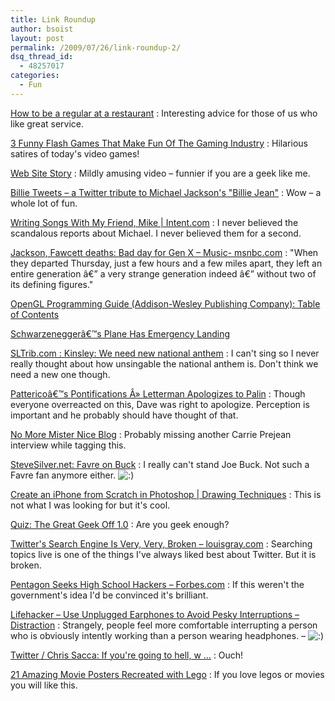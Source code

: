```yaml
---
title: Link Roundup
author: bsoist
layout: post
permalink: /2009/07/26/link-roundup-2/
dsq_thread_id:
  - 48257017
categories:
  - Fun
---
```

<a href="http://www.kottke.org/09/07/how-to-be-a-regular-at-a-restaurant" tags="food,dining,advice">How to be a regular at a restaurant</a>
:   Interesting advice for those of us who like great service. 

<a href="http://www.makeuseof.com/tag/3-flash-game-that-make-fun-of-the-gaming-industry/" tags="fun,games,humor">3 Funny Flash Games That Make Fun Of The Gaming Industry</a>
:   Hilarious satires of today's video games! 

<a href="http://www.collegehumor.com/video:1913584" tags="internet,funny,humor,twitter,music,comedy">Web Site Story</a>
:   Mildly amusing video &#8211; funnier if you are a geek like me. 

<a href="http://billietweets.com/" tags="michaeljackson,twitter,mashup,music,api,tribute">Billie Tweets &#8211; a Twitter tribute to Michael Jackson's "Billie Jean"</a>
:   Wow &#8211; a whole lot of fun. 

<a href="http://www.intent.com/gothamchopra/blog/wriing-songs-my-friend-mike" tags="rip,mj,michaeljackson,michael,jackson">Writing Songs With My Friend, Mike | Intent.com</a>
:   I never believed the scandalous reports about Michael. I never believed them for a second. 

<a href="http://www.msnbc.msn.com/id/31556916/ns/entertainment-music/" tags="mj,michaeljackson,jackson,fawcett,farrah">Jackson, Fawcett deaths: Bad day for Gen X &#8211; Music- msnbc.com</a>
:   "When they departed Thursday, just a few hours and a few miles apart, they left an entire generation â€” a very strange generation indeed â€” without two of its defining figures." 

<a href="http://fly.srk.fer.hr/~unreal/theredbook/" tags="">OpenGL Programming Guide (Addison-Wesley Publishing Company): Table of Contents</a></dd> 

<a href="http://www.lockergnome.com/jfk/2009/06/20/schwarzeneggers-plane-has-emergency-landing-tweets-event/" tags="">Schwarzeneggerâ€™s Plane Has Emergency Landing</a></dd> 

<a href="http://m.sltrib.com/sltrib/db_10979/contentdetail.htm;jsessionid=EB03ED06A51D37450536A0CBC15F8157?contentguid=VPiXUsgB&#038;detailindex=0&#038;pn=0&#038;ps=5&#038;full=true" tags="">SLTrib.com : Kinsley: We need new national anthem</a>
:   I can't sing so I never really thought about how unsingable the national anthem is. Don't think we need a new one though. 

<a href="http://patterico.com/2009/06/15/letterman-apologizes-to-palin/" tags="letterman,palin,politics,humor">Pattericoâ€™s Pontifications Â» Letterman Apologizes to Palin</a>
:   Though everyone overreacted on this, Dave was right to apologize. Perception is important and he probably should have thought of that. 

<a href="http://nomoremister.blogspot.com/2009/06/alternate-reality-i-gather-im-missing.html" tags="fox,news,foxnews,bias,prejean">No More Mister Nice Blog</a>
:   Probably missing another Carrie Prejean interview while tagging this. 

<a href="http://www.stevesilver.net/mt/archives/011663.html" tags="favre,buck,nfl,humor">SteveSilver.net: Favre on Buck</a>
:   I really can't stand Joe Buck. Not such a Favre fan anymore either. <img src='http://archive.whsjr.soistmann.com/oped/wp-includes/images/smilies/icon_smile.gif' alt=':)' class='wp-smiley' /> 

<a href="http://www.webdesign.org/web/photoshop/drawing-techniques/create-an-iphone-from-scratch-in-photoshop.15844.html" tags="iphone,photo,photoshop">Create an iPhone from Scratch in Photoshop | Drawing Techniques</a>
:   This is not what I was looking for but it's cool. 

<a href="http://www.scientificblogging.com/geeks039_guide_world_domination/quiz_great_geek_10" tags="geekhumor,geek,quiz">Quiz: The Great Geek Off 1.0</a>
:   Are you geek enough? 

<a href="http://www.louisgray.com/live/2009/05/twitter-search-engine-is-very-very.html" tags="twitter,search">Twitter's Search Engine Is Very, Very, Broken &#8211; louisgray.com</a>
:   Searching topics live is one of the things I've always liked best about Twitter. But it is broken. 

<a href="http://www.forbes.com/2009/05/21/cybersecurity-students-hackers-technology-security-cybersecurity.html" tags="hacking,military,education">Pentagon Seeks High School Hackers &#8211; Forbes.com</a>
:   If this weren't the government's idea I'd be convinced it's brilliant. 

<a href="http://lifehacker.com/5264969/use-unplugged-earphones-to-avoid-pesky-interruptions" tags="lifehacker,interruptions,gtd">Lifehacker &#8211; Use Unplugged Earphones to Avoid Pesky Interruptions &#8211; Distraction</a>
:   Strangely, people feel more comfortable interrupting a person who is obviously intently working than a person wearing headphones. &#8211; <img src='http://archive.whsjr.soistmann.com/oped/wp-includes/images/smilies/icon_smile.gif' alt=':)' class='wp-smiley' /> 

<a href="http://twitter.com/sacca/statuses/1872905656" tags="">Twitter / Chris Sacca: If you're going to hell, w &#8230;</a>
:   Ouch! 

<a href="http://speckyboy.com/2009/05/20/21-amazing-movie-posters-recreated-with-lego/" tags="lego,movies,toys">21 Amazing Movie Posters Recreated with Lego</a>
:   If you love legos or movies you will like this. </dl>